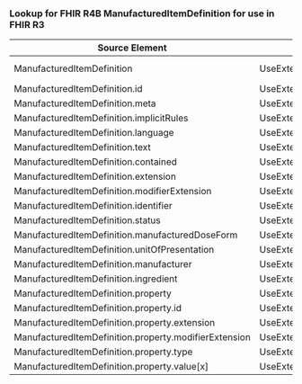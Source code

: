 ### Lookup for FHIR R4B ManufacturedItemDefinition for use in FHIR R3

| Source Element | Usage | Target |
| -------------- | ----- | ------ |
| ManufacturedItemDefinition | UseExtension | http://hl7.org/fhir/4.3/StructureDefinition/extension-ManufacturedItemDefinition |
| ManufacturedItemDefinition.id | UseExtensionFromAncestor | - |
| ManufacturedItemDefinition.meta | UseExtensionFromAncestor | - |
| ManufacturedItemDefinition.implicitRules | UseExtensionFromAncestor | - |
| ManufacturedItemDefinition.language | UseExtensionFromAncestor | - |
| ManufacturedItemDefinition.text | UseExtensionFromAncestor | - |
| ManufacturedItemDefinition.contained | UseExtensionFromAncestor | - |
| ManufacturedItemDefinition.extension | UseExtensionFromAncestor | - |
| ManufacturedItemDefinition.modifierExtension | UseExtensionFromAncestor | - |
| ManufacturedItemDefinition.identifier | UseExtensionFromAncestor | - |
| ManufacturedItemDefinition.status | UseExtensionFromAncestor | - |
| ManufacturedItemDefinition.manufacturedDoseForm | UseExtensionFromAncestor | - |
| ManufacturedItemDefinition.unitOfPresentation | UseExtensionFromAncestor | - |
| ManufacturedItemDefinition.manufacturer | UseExtensionFromAncestor | - |
| ManufacturedItemDefinition.ingredient | UseExtensionFromAncestor | - |
| ManufacturedItemDefinition.property | UseExtensionFromAncestor | - |
| ManufacturedItemDefinition.property.id | UseExtensionFromAncestor | - |
| ManufacturedItemDefinition.property.extension | UseExtensionFromAncestor | - |
| ManufacturedItemDefinition.property.modifierExtension | UseExtensionFromAncestor | - |
| ManufacturedItemDefinition.property.type | UseExtensionFromAncestor | - |
| ManufacturedItemDefinition.property.value[x] | UseExtensionFromAncestor | - |
